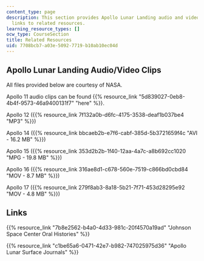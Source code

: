 ```yaml
---
content_type: page
description: This section provides Apollo Lunar Landing audio and video clips and
  links to related resources.
learning_resource_types: []
ocw_type: CourseSection
title: Related Resources
uid: 7708bcb7-a03e-5092-7719-b10ab10ec04d
---
```


Apollo Lunar Landing Audio/Video Clips
--------------------------------------

All files provided below are courtesy of NASA.

Apollo 11 audio clips can be found {{% resource_link "5d839027-0eb8-4b4f-9573-46a9400131f7" "here" %}}.

Apollo 12 ({{% resource_link 7f132a0b-d6fc-4175-3538-deaf1b037be4 "MP3" %}})

Apollo 14 ({{% resource_link bbcaeb2b-e7f6-cabf-385d-5b3721659f4c "AVI - 16.2 MB" %}})

Apollo 15 ({{% resource_link 353d2b2b-1f40-12aa-4a7c-a8b692cc1020 "MPG - 19.8 MB" %}})

Apollo 16 ({{% resource_link 316ae8d1-c678-560e-7519-c866bd0cbd84 "MOV - 8.7 MB" %}})

Apollo 17 ({{% resource_link 279f8ab3-8a18-5b21-7f71-453d28295e92 "MOV - 4.8 MB" %}})

Links
-----

{{% resource_link "7b8e2562-b4a0-4d33-981c-20f4570a19ad" "Johnson Space Center Oral Histories" %}}

{{% resource_link "c1be65a6-0471-42e7-b982-747025975d36" "Apollo Lunar Surface Journals" %}}